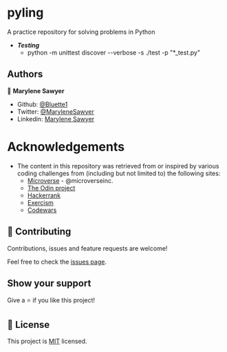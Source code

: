 # pyling
A practice repository for solving problems in Python

* ***Testing***
  - python -m unittest discover --verbose -s ./test -p "*_test.py"

## Authors

👤 **Marylene Sawyer**
- Github: [@Bluette1](https://github.com/Bluette1)
- Twitter: [@MaryleneSawyer](https://twitter.com/MaryleneSawyer)
- Linkedin: [Marylene Sawyer](https://www.linkedin.com/in/marylene-sawyer-b4ba1295/)


# Acknowledgements

- The content in this repository was retrieved from or inspired by various coding challenges from (including but not limited to) the following sites:
  - [Microverse](https:www.microverse.org/) - @microverseinc.
  - [The Odin project](https://www.theodinproject.com/courses/ruby-programming)
  - [Hackerrank](https://www.hackerrank.com/)
  - [Exercism](https://exercism.io/tracks/ruby)
  - [Codewars](https://www.codewars.com/)
## 🤝 Contributing

Contributions, issues and feature requests are welcome!

Feel free to check the [issues page](https://github.com/Bluette1/RubySpace/issues).

## Show your support

Give a ⭐️ if you like this project!

## 📝 License

This project is [MIT](https://opensource.org/licenses/MIT) licensed.
